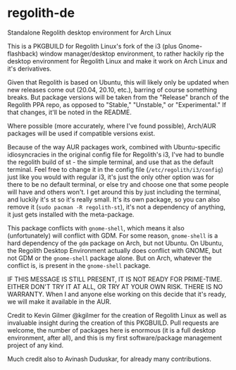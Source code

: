 # regolith-de
Standalone Regolith desktop environment for Arch Linux

This is a PKGBUILD for Regolith Linux's fork of the i3 (plus Gnome-flashback) window manager/desktop environment, to rather hackily rip the desktop environment for Regolith Linux and make it work on Arch Linux and it's derivatives. 

Given that Regolith is based on Ubuntu, this will likely only be updated when new releases come out (20.04, 20.10, etc.), barring of course something breaks. But package versions will be taken from the "Release" branch of the Regolith PPA repo, as opposed to "Stable," "Unstable," or "Experimental." If that changes, it'll be noted in the README.

Where possible (more accurately, where I've found possible), Arch/AUR packages will be used if compatible versions exist. 

Because of the way AUR packages work, combined with Ubuntu-specific idiosyncracies in the original config file for Regolith's i3, I've had to bundle the regolith build of st - the simple terminal, and use that as the default terminal. Feel free to change it in the config file (`/etc/regolith/i3/config`) just like you would with regular i3, it's just the only other option was for there to be no default terminal, or else try and choose one that some people will have and others won't. I get around this by just including the terminal, and luckily it's st so it's really small. It's its own package, so you can also remove it (`sudo pacman -R regolith-st`), it's not a dependency of anything, it just gets installed with the meta-package. 

This package conflicts with `gnome-shell`, which means it also (unfortunately) will conflict with GDM. For some reason, `gnome-shell` is a hard dependency of the `gdm` package on Arch, but not Ubuntu. On Ubuntu, the Regolith Desktop Environment actually does conflict with GNOME, but not GDM or the `gnome-shell` package alone. But on Arch, whatever the conflict is, is present in the `gnome-shell` package.

IF THIS MESSAGE IS STILL PRESENT, IT IS NOT READY FOR PRIME-TIME. EITHER DON'T TRY IT AT ALL, OR TRY AT YOUR OWN RISK. THERE IS NO WARRANTY. When I and anyone else working on this decide that it's ready, we will make it available in the AUR. 

Credit to Kevin Gilmer @kgilmer for the creation of Regolith Linux as well as invaluable insight during the creation of this PKGBUILD. 
Pull requests are welcome, the number of packages here is enormous (it is a full desktop environment, after all), and this is my first software/package management project of any kind. 

Much credit also to Avinash Duduskar, for already many contributions. 